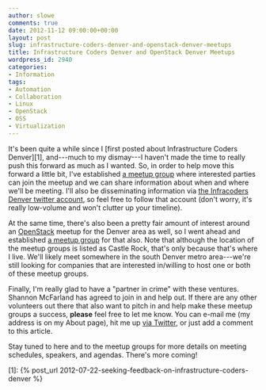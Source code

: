 ```yaml
---
author: slowe
comments: true
date: 2012-11-12 09:00:00+00:00
layout: post
slug: infrastructure-coders-denver-and-openstack-denver-meetups
title: Infrastructure Coders Denver and OpenStack Denver Meetups
wordpress_id: 2940
categories:
- Information
tags:
- Automation
- Collaboration
- Linux
- OpenStack
- OSS
- Virtualization
---
```


It's been quite a while since I [first posted about Infrastructure Coders Denver][1], and---much to my dismay---I haven't made the time to really push this forward as much as I wanted. So, in order to help move this forward a little bit, I've established [a meetup group](http://www.meetup.com/Infracoders-Denver/) where interested parties can join the meetup and we can share information about when and where we'll be meeting. I'll also be disseminating information via [the Infracoders Denver twitter account](http://twitter.com/infracodersdnvr/), so feel free to follow that account (don't worry, it's really low-volume and won't clutter up your timeline).

At the same time, there's also been a pretty fair amount of interest around an [OpenStack](http://www.openstack.org/) meetup for the Denver area as well, so I went ahead and established [a meetup group](http://www.meetup.com/OpenStack-Denver/) for that also. Note that although the location of the meetup groups is listed as Castle Rock, that's only because that's where I live. We'll likely meet somewhere in the south Denver metro area---we're still looking for companies that are interested in/willing to host one or both of these meetup groups.

Finally, I'm really glad to have a "partner in crime" with these ventures. Shannon McFarland has agreed to join in and help out. If there are any other volunteers out there that also want to pitch in and help make these meetup groups a success, **please** feel free to let me know. You can e-mail me (my address is on my About page), hit me up [via Twitter](http://twitter.com/scott_lowe), or just add a comment to this article.

Stay tuned to here and to the meetup groups for more details on meeting schedules, speakers, and agendas. There's more coming!

[1]: {% post_url 2012-07-22-seeking-feedback-on-infrastructure-coders-denver %}
